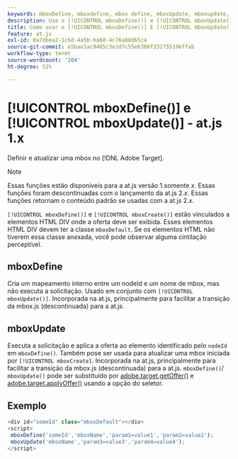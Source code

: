 ```yaml
---
keywords: mboxDefine, mboxdefine, mbox define, mboxUpdate, mboxupdate, atualização da mbox, at.js, funções, função, mboxDefine0
description: Use o [!UICONTROL mboxDefine()] e [!UICONTROL mboxUpdate()] funções para o [!DNL Adobe Target] Biblioteca JavaScript at.js para definir ou atualizar uma mbox. (at.js 1.x)
title: Como usar o [!UICONTROL mboxDefine()] E [!UICONTROL mboxUpdate()] Funções?
feature: at.js
exl-id: 0a7dbea2-1cbd-4a5b-ba68-4c76a88d65c4
source-git-commit: e5bae1ac9485c3e1d7c55e6386f332755196ffab
workflow-type: tm+mt
source-wordcount: '204'
ht-degree: 52%

---
```


# [!UICONTROL mboxDefine()] e [!UICONTROL mboxUpdate()] - at.js 1.x

Definir e atualizar uma mbox no [!DNL Adobe Target].

>[!NOTE]
>
>Essas funções estão disponíveis para a at.js versão 1.somente *x*. Essas funções foram descontinuadas com o lançamento da at.js 2.*x*. Essas funções retornam o conteúdo padrão se usadas com a at.js 2.*x*.

`[!UICONTROL mboxDefine()]` e `[!UICONTROL mboxCreate()]` estão vinculados a elementos HTML DIV onde a oferta deve ser exibida. Esses elementos HTML DIV devem ter a classe `mboxDefault`. Se os elementos HTML não tiverem essa classe anexada, você pode observar alguma cintilação perceptível.

## mboxDefine

Cria um mapeamento interno entre um nodeId e um nome de mbox, mas não executa a solicitação. Usado em conjunto com `[!UICONTROL mboxUpdate()]`. Incorporada na at.js, principalmente para facilitar a transição da mbox.js (descontinuada) para a at.js.

## mboxUpdate

Executa a solicitação e aplica a oferta ao elemento identificado pelo `nodeId` em `mboxDefine()`. Também pose ser usada para atualizar uma mbox iniciada por `[!UICONTROL mboxCreate]`. Incorporada na at.js, principalmente para facilitar a transição da mbox.js (descontinuada) para a at.js. `mboxDefine()`/ `mboxUpdate()` pode ser substituído por [adobe.target.getOffer()](/help/dev/implement/client-side/atjs/atjs-functions/adobe-target-getoffer.md) e [adobe.target.applyOffer()](/help/dev/implement/client-side/atjs/atjs-functions/adobe-target-applyoffer.md) usando a opção do seletor.

## Exemplo

```javascript {line-numbers="true"}
<div id="someId" class="mboxDefault"></div> 
<script> 
 mboxDefine('someId','mboxName','param1=value1','param2=value2'); 
 mboxUpdate('mboxName','param3=value3','param4=value4'); 
</script>
```
